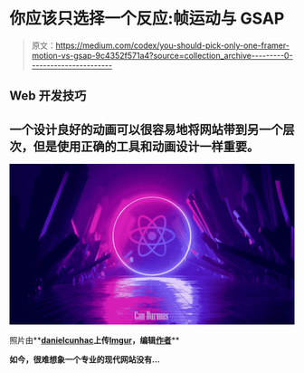 # 你应该只选择一个反应:帧运动与 GSAP

> 原文：<https://medium.com/codex/you-should-pick-only-one-framer-motion-vs-gsap-9c4352f571a4?source=collection_archive---------0----------------------->

## Web 开发技巧

## 一个设计良好的动画可以很容易地将网站带到另一个层次，但是使用正确的工具和动画设计一样重要。

![](img/24777656986f4ad6b99a89cac1dd3d8d.png)

照片由**[**danielcunhac**](https://imgur.com/user/danielcunhac)**上传**[**Imgur**](https://imgur.com/gallery/65bUFNy)**，**编辑[**作者**](/@candurmuss)******

****如今，很难想象一个专业的现代网站没有…****
